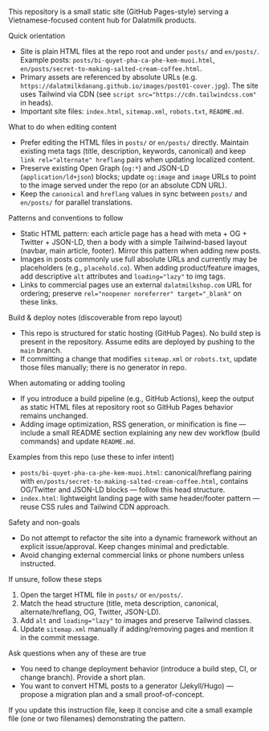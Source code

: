 This repository is a small static site (GitHub Pages-style) serving a Vietnamese-focused content hub for Dalatmilk products.

Quick orientation
- Site is plain HTML files at the repo root and under `posts/` and `en/posts/`. Example posts: `posts/bi-quyet-pha-ca-phe-kem-muoi.html`, `en/posts/secret-to-making-salted-cream-coffee.html`.
- Primary assets are referenced by absolute URLs (e.g. `https://dalatmilkdanang.github.io/images/post01-cover.jpg`). The site uses Tailwind via CDN (see `script src="https://cdn.tailwindcss.com"` in heads).
- Important site files: `index.html`, `sitemap.xml`, `robots.txt`, `README.md`.

What to do when editing content
- Prefer editing the HTML files in `posts/` or `en/posts/` directly. Maintain existing meta tags (title, description, keywords, canonical) and keep `link rel="alternate" hreflang` pairs when updating localized content.
- Preserve existing Open Graph (`og:*`) and JSON-LD (`application/ld+json`) blocks; update `og:image` and `image` URLs to point to the image served under the repo (or an absolute CDN URL).
- Keep the `canonical` and `hreflang` values in sync between `posts/` and `en/posts/` for parallel translations.

Patterns and conventions to follow
- Static HTML pattern: each article page has a head with meta + OG + Twitter + JSON-LD, then a body with a simple Tailwind-based layout (navbar, main article, footer). Mirror this pattern when adding new posts.
- Images in posts commonly use full absolute URLs and currently may be placeholders (e.g., `placehold.co`). When adding product/feature images, add descriptive `alt` attributes and `loading="lazy"` to img tags.
- Links to commercial pages use an external `dalatmilkshop.com` URL for ordering; preserve `rel="noopener noreferrer" target="_blank"` on these links.

Build & deploy notes (discoverable from repo layout)
- This repo is structured for static hosting (GitHub Pages). No build step is present in the repository. Assume edits are deployed by pushing to the `main` branch.
- If committing a change that modifies `sitemap.xml` or `robots.txt`, update those files manually; there is no generator in repo.

When automating or adding tooling
- If you introduce a build pipeline (e.g., GitHub Actions), keep the output as static HTML files at repository root so GitHub Pages behavior remains unchanged.
- Adding image optimization, RSS generation, or minification is fine — include a small README section explaining any new dev workflow (build commands) and update `README.md`.

Examples from this repo (use these to infer intent)
- `posts/bi-quyet-pha-ca-phe-kem-muoi.html`: canonical/hreflang pairing with `en/posts/secret-to-making-salted-cream-coffee.html`, contains OG/Twitter and JSON-LD blocks — follow this head structure.
- `index.html`: lightweight landing page with same header/footer pattern — reuse CSS rules and Tailwind CDN approach.

Safety and non-goals
- Do not attempt to refactor the site into a dynamic framework without an explicit issue/approval. Keep changes minimal and predictable.
- Avoid changing external commercial links or phone numbers unless instructed.

If unsure, follow these steps
1. Open the target HTML file in `posts/` or `en/posts/`.
2. Match the head structure (title, meta description, canonical, alternate/hreflang, OG, Twitter, JSON-LD).
3. Add `alt` and `loading="lazy"` to images and preserve Tailwind classes.
4. Update `sitemap.xml` manually if adding/removing pages and mention it in the commit message.

Ask questions when any of these are true
- You need to change deployment behavior (introduce a build step, CI, or change branch). Provide a short plan.
- You want to convert HTML posts to a generator (Jekyll/Hugo) — propose a migration plan and a small proof-of-concept.

If you update this instruction file, keep it concise and cite a small example file (one or two filenames) demonstrating the pattern.
